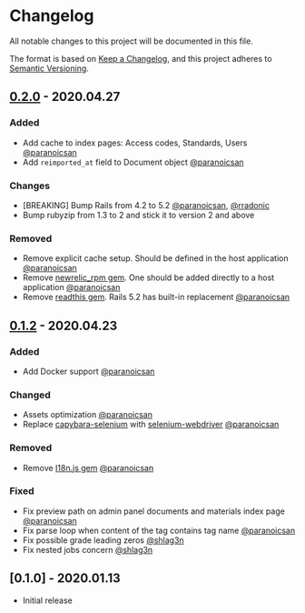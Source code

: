 # Changelog
All notable changes to this project will be documented in this file.

The format is based on [Keep a Changelog](https://keepachangelog.com/en/1.0.0/),
and this project adheres to [Semantic Versioning](https://semver.org/spec/v2.0.0.html).

## [0.2.0](https://github.com/learningtapestry/lcms-engine/compare/v0.1.2...v0.2.0) - 2020.04.27

### Added
- Add cache to index pages: Access codes, Standards, Users [@paranoicsan](https://github.com/paranoicsan)
- Add `reimported_at` field to Document object [@paranoicsan](https://github.com/paranoicsan)

### Changes
- [BREAKING] Bump Rails from 4.2 to 5.2 [@paranoicsan](https://github.com/paranoicsan), [@rradonic](https://github.com/rradonic)
- Bump rubyzip from 1.3 to 2 and stick it to version 2 and above

### Removed
- Remove explicit cache setup. Should be defined in the host application [@paranoicsan](https://github.com/paranoicsan)
- Remove [newrelic_rpm gem](https://github.com/newrelic/rpm). One should be added directly to a host application [@paranoicsan](https://github.com/paranoicsan)
- Remove [readthis gem](https://github.com/sorentwo/readthis). Rails 5.2 has built-in replacement [@paranoicsan](https://github.com/paranoicsan)

## [0.1.2](https://github.com/learningtapestry/lcms-engine/compare/v0.1.0...v0.1.2) - 2020.04.23

### Added
- Add Docker support [@paranoicsan](https://github.com/paranoicsan)

### Changed
- Assets optimization [@paranoicsan](https://github.com/paranoicsan)
- Replace [capybara-selenium](https://github.com/dsaenztagarro/capybara-selenium) with [selenium-webdriver](https://rubygems.org/gems/selenium-webdriver) [@paranoicsan](https://github.com/paranoicsan)

### Removed
- Remove [I18n.js gem](https://github.com/fnando/i18n-js) [@paranoicsan](https://github.com/paranoicsan)

### Fixed
- Fix preview path on admin panel documents and materials index page [@paranoicsan](https://github.com/paranoicsan)
- Fix parse loop when content of the tag  contains tag name [@paranoicsan](https://github.com/paranoicsan)
- Fix possible grade leading zeros [@shlag3n](https://github.com/shlag3n)
- Fix nested jobs concern [@shlag3n](https://github.com/shlag3n)

## [0.1.0] - 2020.01.13

- Initial  release
